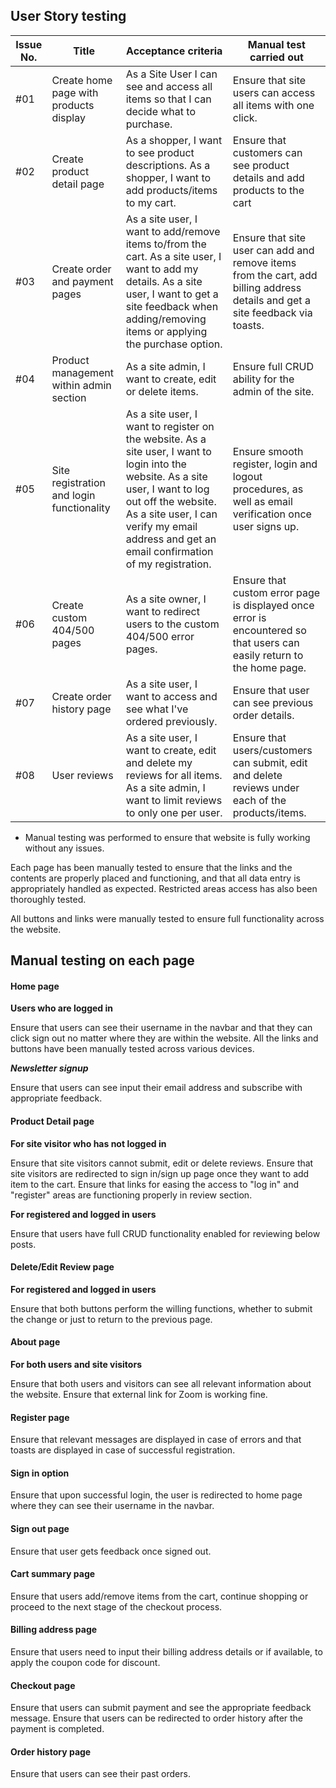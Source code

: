 ## User Story testing

Issue No. | Title | Acceptance criteria | Manual test carried out
----------|-------|---------------------|-------------------------
#01 | Create home page with products display | As a Site User I can see and access all items so that I can decide what to purchase. | Ensure that site users can access all items with one click.
#02 | Create product detail page | As a shopper, I want to see product descriptions. As a shopper, I want to add products/items to my cart. | Ensure that customers can see product details and add products to the cart
#03 | Create order and payment pages | As a site user, I want to add/remove items to/from the cart. As a site user, I want to add my details. As a site user, I want to get a site feedback when adding/removing items or applying the purchase option. | Ensure that site user can add and remove items from the cart, add billing address details and get a site feedback via toasts.
#04 | Product management within admin section | As a site admin, I want to create, edit or delete items. | Ensure full CRUD ability for the admin of the site.
#05 | Site registration and login functionality | As a site user, I want to register on the website. As a site user, I want to login into the website. As a site user, I want to log out off the website. As a site user, I can verify my email address and get an email confirmation of my registration. | Ensure smooth register, login and logout procedures, as well as email verification once user signs up.
#06 | Create custom 404/500 pages | As a site owner, I want to redirect users to the custom 404/500 error pages. | Ensure that custom error page is displayed once error is encountered so that users can easily return to the home page.
#07 | Create order history page | As a site user, I want to access and see what I've ordered previously. | Ensure that user can see previous order details.
#08 | User reviews | As a site user, I want to create, edit and delete my reviews for all items. As a site admin, I want to limit reviews to only one per user. | Ensure that users/customers can submit, edit and delete reviews under each of the products/items.

* Manual testing was performed to ensure that website is fully working without any issues.

Each page has been manually tested to ensure that the links and the contents are properly placed and functioning, and that all data entry is appropriately handled as expected. 
Restricted areas access has also been thoroughly tested.

All buttons and links were manually tested to ensure full functionality across the website.

## Manual testing on each page
  
#### Home page

**Users who are logged in**  

Ensure that users can see their username in the navbar and that they can click sign out no matter where they are within the website.
All the links and buttons have been manually tested across various devices.

***Newsletter signup***

Ensure that users can see input their email address and subscribe with appropriate feedback.

#### Product Detail page

**For site visitor who has not logged in**

Ensure that site visitors cannot submit, edit or delete reviews.
Ensure that site visitors are redirected to sign in/sign up page once they want to add item to the cart.
Ensure that links for easing the access to "log in" and "register" areas are functioning properly in review section.

**For registered and logged in users**

Ensure that users have full CRUD functionality enabled for reviewing below posts.

#### Delete/Edit Review page

**For registered and logged in users**

Ensure that both buttons perform the willing functions, whether to submit the change or just to return to the previous page.

#### About page

**For both users and site visitors**

Ensure that both users and visitors can see all relevant information about the website.
Ensure that external link for Zoom is working fine.

#### Register page

Ensure that relevant messages are displayed in case of errors and that toasts are displayed in case of successful registration.

#### Sign in option

Ensure that upon successful login, the user is redirected to home page where they can see their username in the navbar.

#### Sign out page

Ensure that user gets feedback once signed out.

#### Cart summary page

Ensure that users add/remove items from the cart, continue shopping or proceed to the next stage of the checkout process.

#### Billing address page

Ensure that users need to input their billing address details or if available, to apply the coupon code for discount.

#### Checkout page

Ensure that users can submit payment and see the appropriate feedback message.
Ensure that users can be redirected to order history after the payment is completed.

#### Order history page

Ensure that users can see their past orders.
